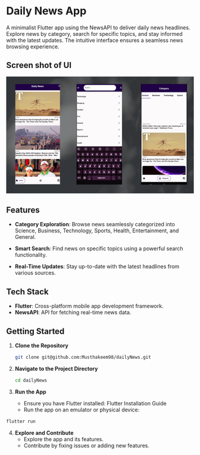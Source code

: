 # Daily News App

A minimalist Flutter app using the NewsAPI to deliver daily news headlines. Explore news by category, search for specific topics, and stay informed with the latest updates. The intuitive interface ensures a seamless news browsing experience.

## Screen shot of UI
![Screen](ReadMe_Img/ScreenShot.png "Screen")

## Features

- **Category Exploration**: Browse news seamlessly categorized into Science, Business, Technology, Sports, Health, Entertainment, and General.

- **Smart Search**: Find news on specific topics using a powerful search functionality.

- **Real-Time Updates**: Stay up-to-date with the latest headlines from various sources.

## Tech Stack

- **Flutter**: Cross-platform mobile app development framework.
- **NewsAPI**: API for fetching real-time news data.

## Getting Started

1. **Clone the Repository**
   ```bash
   git clone git@github.com:Musthakeem98/dailyNews.git
   ```

2. **Navigate to the Project Directory**
   ```bash
   cd dailyNews
   ```
3. **Run the App**
   - Ensure you have Flutter installed: Flutter Installation Guide
   - Run the app on an emulator or physical device:
  ```bash
  flutter run
  ```
4. **Explore and Contribute**
   - Explore the app and its features.
   - Contribute by fixing issues or adding new features.
